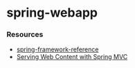 # spring-webapp

### Resources
* [spring-framework-reference](http://docs.spring.io/spring/docs/4.1.0.BUILD-SNAPSHOT/spring-framework-reference/htmlsingle/)
* [Serving Web Content with Spring MVC](http://spring.io/guides/gs/serving-web-content/)
